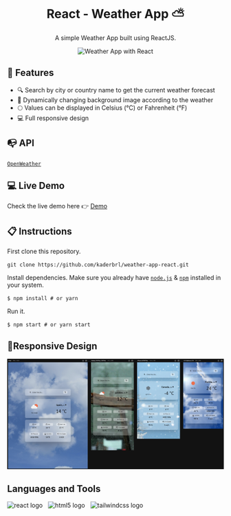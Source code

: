 # <h1 align="center">React - Weather App ⛅️</h1>

<p align="center">A simple Weather App built using ReactJS.</p>

<div align="center">
    <img  src="./src/assets/screens/weather.gif" alt="Weather App with React" title="Weather App" />
</div>

## 💎 Features

<ul>
  <li>🔍 Search by city or country name to get the current weather forecast</li>
  <li>🌅 Dynamically changing background image according to the weather</li>
  <li>🌕 Values can be displayed in Celsius (°C) or Fahrenheit (°F)</li>
  <li>💻 Full responsive design</li>
</ul>

## 📭 API
[`OpenWeather`](https://openweathermap.org/)

## 💻 Live Demo

Check the live demo here 👉 [Demo](https://weather-app-kaderbrl.vercel.app/) 

## 📋 Instructions

First clone this repository.

```shell
git clone https://github.com/kaderbrl/weather-app-react.git
```

Install dependencies. Make sure you already have [`node.js`](https://nodejs.org/en/) & [`npm`](https://www.npmjs.com/) installed in your system.

```shell
$ npm install # or yarn
```

Run it.

```shell
$ npm start # or yarn start
```

## 📱Responsive Design
<div align="center">
    <img src="./src/assets/screens/weather-responsive.png" alt="Weather App with React" title="Weather App" />
</div>

## Languages and Tools

<div align="left">
  <img src="https://cdn.jsdelivr.net/gh/devicons/devicon/icons/react/react-original.svg" height="30" alt="react logo"  />
  <img width="5" />
  <img src="https://cdn.jsdelivr.net/gh/devicons/devicon/icons/html5/html5-original.svg" height="30" alt="html5 logo"  />
  <img width="5" />
  <img src="https://www.vectorlogo.zone/logos/tailwindcss/tailwindcss-icon.svg" height="30" alt="tailwindcss logo"  />
</div>

